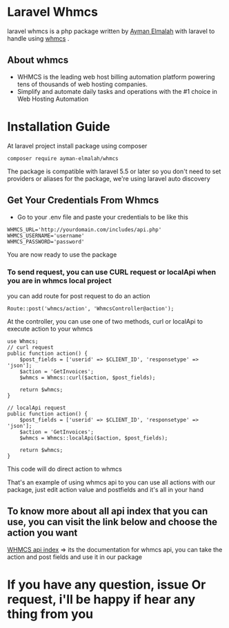 # Laravel Whmcs
laravel whmcs is a php package written by [Ayman Elmalah](https://github.com/ayman-elmalah) with laravel to handle using [whmcs](https://www.whmcs.com/) . 

## About whmcs
- WHMCS is the leading web host billing automation platform powering tens of thousands of web hosting companies.
- Simplify and automate daily tasks and operations with the #1 choice in Web Hosting Automation

# Installation Guide
At laravel project install package using composer
```
composer require ayman-elmalah/whmcs
```

The package is compatible with laravel 5.5 or later so you don't need to set providers or aliases for the package, we're using laravel auto discovery

## Get Your Credentials From Whmcs
 - Go to your .env file and paste your credentials to be like this

 ```
 WHMCS_URL='http://yourdomain.com/includes/api.php'
 WHMCS_USERNAME='username'
 WHMCS_PASSWORD='password'
 ```
 
 You are now ready to use the package
 
 ### To send request, you can use CURL request or localApi when you are in whmcs local project
 you can add route for post request to do an action
 ```
 Route::post('whmcs/action', 'WhmcsController@action');
 ```
 At the controller, you can use one of two methods, curl or localApi to execute action to your whmcs
 ```
use Whmcs;
 // curl request
 public function action() {
     $post_fields = ['userid' => $CLIENT_ID', 'responsetype' => 'json'];
     $action = 'GetInvoices';
     $whmcs = Whmcs::curl($action, $post_fields);

     return $whmcs;
 }
   
 // localApi request
 public function action() {
     $post_fields = ['userid' => $CLIENT_ID', 'responsetype' => 'json'];
     $action = 'GetInvoices';
     $whmcs = Whmcs::localApi($action, $post_fields);
    
     return $whmcs;
 }
 ```
 This code will do direct action to whmcs
  
  That's an example of using whmcs api
  to you can use all actions with our package, just edit action value and postfields and it's all in your hand
  
  ## To know more about all api index that you can use, you can visit the link below and choose the action you want
  [WHMCS api index](https://developers.whmcs.com/api/api-index/) => its the documentation for whmcs api, you can take the action and post fields and use it in our package
   
   # If you have any question, issue Or request, i'll be happy if hear any thing from you
   
